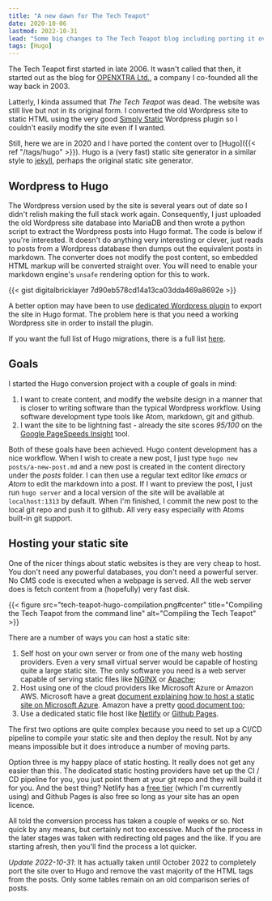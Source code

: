 ```yaml
---
title: "A new dawn for The Tech Teapot"
date: 2020-10-06
lastmod: 2022-10-31
lead: "Some big changes to The Tech Teapot blog including porting it over to use the Hugo static site generator Hugo."
tags: [Hugo]
---
```


<!--more-->

The Tech Teapot first started in late 2006. It wasn't called that then, it started out as the blog for [OPENXTRA Ltd.](https://www.openxtra.co.uk/), a company I co-founded all the way back in 2003.

Latterly, I kinda assumed that *The Tech Teapot* was dead. The website was still live but not in its original form. I converted the old Wordpress site to static HTML using the very good [Simply Static](https://www.simplystatic.co/) Wordpress plugin so I couldn't easily modify the site even if I wanted.

Still, here we are in 2020 and I have ported the content over to [Hugo]({{< ref "/tags/hugo" >}}). Hugo is a (very fast) static site generator in a similar style to [jekyll](https://jekyllrb.com/), perhaps the original static site generator.

## Wordpress to Hugo

The Wordpress version used by the site is several years out of date so I didn't relish making the full stack work again. Consequently, I just uploaded the old Wordpress site database into MariaDB and then wrote a python script to extract the Wordpress posts into Hugo format. The code is below if you're interested. It doesn't do anything very interesting or clever, just reads to posts from a Wordpress database then dumps out the equivalent posts in markdown. The converter does not modify the post content, so embedded HTML markup will be converted straight over. You will need to enable your markdown engine's `unsafe` rendering option for this to work.

{{< gist digitalbricklayer 7d90eb578cd14a13ca03dda469a8692e >}}

A better option may have been to use [dedicated Wordpress plugin](https://github.com/SchumacherFM/wordpress-to-hugo-exporter) to export the site in Hugo format. The problem here is that you need a working Wordpress site in order to install the plugin.

If you want the full list of Hugo migrations, there is a full list [here](https://gohugo.io/tools/migrations/).

## Goals

I started the Hugo conversion project with a couple of goals in mind:

1. I want to create content, and modify the website design in a manner that is closer to writing software than the typical Wordpress workflow. Using software development type tools like Atom, markdown, git and github.
2. I want the site to be lightning fast - already the site scores *95/100* on the [Google PageSpeeds Insight](https://developers.google.com/speed/pagespeed/insights/) tool.

Both of these goals have been achieved. Hugo content development has a nice workflow. When I wish to create a new post, I just type `hugo new posts/a-new-post.md` and a new post is created in the content directory under the *posts* folder. I can then use a regular text editor like *emacs* or *Atom* to edit the markdown into a post. If I want to preview the post, I just run `hugo server` and a local version of the site will be available at `localhost:1313` by default. When I'm finished, I commit the new post to the local git repo and push it to github. All very easy especially with Atoms built-in git support.

## Hosting your static site

One of the nicer things about static websites is they are very cheap to host. You don't need any powerful databases, you don't need a powerful server. No CMS code is executed when a webpage is served. All the web server does is fetch content from a (hopefully) very fast disk.

{{< figure  src="tech-teapot-hugo-compilation.png#center"
            title="Compiling the Tech Teapot from the command line"
            alt="Compiling the Tech Teapot" >}}

There are a number of ways you can host a static site:

1. Self host on your own server or from one of the many web hosting providers. Even a very small virtual server would be capable of hosting quite a large static site. The only software you need is a web server capable of serving static files like [NGINX](https://nginx.org/en/) or [Apache](http://httpd.apache.org/);
2. Host using one of the cloud providers like Microsoft Azure or Amazon AWS. Microsoft have a great [document explaining how to host a static site on Microsoft Azure](https://docs.microsoft.com/en-us/azure/storage/blobs/storage-blob-static-website). Amazon have a pretty [good document too](https://docs.aws.amazon.com/AmazonS3/latest/dev/WebsiteHosting.html);
3. Use a dedicated static file host like [Netlify](https://www.netlify.com/) or [Github Pages](https://pages.github.com/).

The first two options are quite complex because you need to set up a CI/CD pipeline to compile your static site and then deploy the result. Not by any means impossible but it does introduce a number of moving parts.

Option three is my happy place of static hosting. It really does not get any easier than this. The dedicated static hosting providers have set up the CI / CD pipeline for you, you just point them at your git repo and they will build it for you. And the best thing? Netlify has a [free tier](https://www.netlify.com/pricing/) (which I'm currently using) and Github Pages is also free so long as your site has an open licence.

All told the conversion process has taken a couple of weeks or so. Not quick by any means, but certainly not too excessive. Much of the process in the later stages was taken with redirecting old pages and the like. If you are starting afresh, then you'll find the process a lot quicker.

*Update 2022-10-31*: It has actually taken until October 2022 to completely port the site over to Hugo and remove the vast majority of the HTML tags from the posts. Only some tables remain on an old comparison series of posts.
